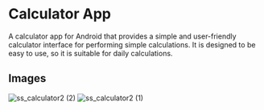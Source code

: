 # Calculator App
A calculator app for Android that provides a simple and user-friendly calculator interface for performing simple calculations. It is designed to be easy to use, so it is suitable for daily calculations.




## Images
![ss_calculator2 (2)](https://github.com/IidaKok/MyCalculator/assets/82649942/a1424a3b-947c-4862-9917-c59e8ad75501)
![ss_calculator2 (1)](https://github.com/IidaKok/MyCalculator/assets/82649942/fcf833c2-3af0-4e3b-9eaa-78401e96a007)
